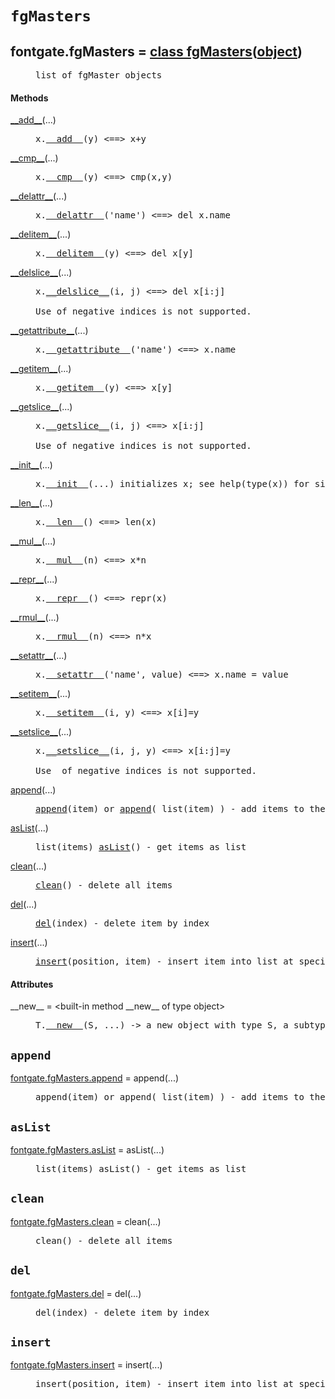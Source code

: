 

<a name="fontgate.fgMasters"></a>

# `fgMasters`


<dt class="class"><h2><span class="class-name">fontgate.fgMasters</span> = <a name="fontgate.fgMasters" href="#fontgate.fgMasters">class fgMasters</a>(<a href="./__builtin__.html#object">object</a>)</h2></dt><dd class="class"><dd>


<pre class="doc" markdown="0">list of fgMaster objects</pre>


</dd><h4 class="head-methods">Methods </h4><dl class="function"><dt><a name="fgMasters-__add__" href="#fgMasters-__add__"><span class="function-name">__add__</span></a><span class="argspec">(...)</span></dt><dd>

<pre class="doc" markdown="0">x.<a href="#fontgate.fgMasters-__add__">__add__</a>(y) <==> x+y</pre>

</dd></dl>
<dl class="function"><dt><a name="fgMasters-__cmp__" href="#fgMasters-__cmp__"><span class="function-name">__cmp__</span></a><span class="argspec">(...)</span></dt><dd>

<pre class="doc" markdown="0">x.<a href="#fontgate.fgMasters-__cmp__">__cmp__</a>(y) <==> cmp(x,y)</pre>

</dd></dl>
<dl class="function"><dt><a name="fgMasters-__delattr__" href="#fgMasters-__delattr__"><span class="function-name">__delattr__</span></a><span class="argspec">(...)</span></dt><dd>

<pre class="doc" markdown="0">x.<a href="#fontgate.fgMasters-__delattr__">__delattr__</a>('name') <==> del x.name</pre>

</dd></dl>
<dl class="function"><dt><a name="fgMasters-__delitem__" href="#fgMasters-__delitem__"><span class="function-name">__delitem__</span></a><span class="argspec">(...)</span></dt><dd>

<pre class="doc" markdown="0">x.<a href="#fontgate.fgMasters-__delitem__">__delitem__</a>(y) <==> del x[y]</pre>

</dd></dl>
<dl class="function"><dt><a name="fgMasters-__delslice__" href="#fgMasters-__delslice__"><span class="function-name">__delslice__</span></a><span class="argspec">(...)</span></dt><dd>

<pre class="doc" markdown="0">x.<a href="#fontgate.fgMasters-__delslice__">__delslice__</a>(i, j) <==> del x[i:j]

Use of negative indices is not supported.</pre>

</dd></dl>
<dl class="function"><dt><a name="fgMasters-__getattribute__" href="#fgMasters-__getattribute__"><span class="function-name">__getattribute__</span></a><span class="argspec">(...)</span></dt><dd>

<pre class="doc" markdown="0">x.<a href="#fontgate.fgMasters-__getattribute__">__getattribute__</a>('name') <==> x.name</pre>

</dd></dl>
<dl class="function"><dt><a name="fgMasters-__getitem__" href="#fgMasters-__getitem__"><span class="function-name">__getitem__</span></a><span class="argspec">(...)</span></dt><dd>

<pre class="doc" markdown="0">x.<a href="#fontgate.fgMasters-__getitem__">__getitem__</a>(y) <==> x[y]</pre>

</dd></dl>
<dl class="function"><dt><a name="fgMasters-__getslice__" href="#fgMasters-__getslice__"><span class="function-name">__getslice__</span></a><span class="argspec">(...)</span></dt><dd>

<pre class="doc" markdown="0">x.<a href="#fontgate.fgMasters-__getslice__">__getslice__</a>(i, j) <==> x[i:j]

Use of negative indices is not supported.</pre>

</dd></dl>
<dl class="function"><dt><a name="fgMasters-__init__" href="#fgMasters-__init__"><span class="function-name">__init__</span></a><span class="argspec">(...)</span></dt><dd>

<pre class="doc" markdown="0">x.<a href="#fontgate.fgMasters-__init__">__init__</a>(...) initializes x; see help(type(x)) for signature</pre>

</dd></dl>
<dl class="function"><dt><a name="fgMasters-__len__" href="#fgMasters-__len__"><span class="function-name">__len__</span></a><span class="argspec">(...)</span></dt><dd>

<pre class="doc" markdown="0">x.<a href="#fontgate.fgMasters-__len__">__len__</a>() <==> len(x)</pre>

</dd></dl>
<dl class="function"><dt><a name="fgMasters-__mul__" href="#fgMasters-__mul__"><span class="function-name">__mul__</span></a><span class="argspec">(...)</span></dt><dd>

<pre class="doc" markdown="0">x.<a href="#fontgate.fgMasters-__mul__">__mul__</a>(n) <==> x*n</pre>

</dd></dl>
<dl class="function"><dt><a name="fgMasters-__repr__" href="#fgMasters-__repr__"><span class="function-name">__repr__</span></a><span class="argspec">(...)</span></dt><dd>

<pre class="doc" markdown="0">x.<a href="#fontgate.fgMasters-__repr__">__repr__</a>() <==> repr(x)</pre>

</dd></dl>
<dl class="function"><dt><a name="fgMasters-__rmul__" href="#fgMasters-__rmul__"><span class="function-name">__rmul__</span></a><span class="argspec">(...)</span></dt><dd>

<pre class="doc" markdown="0">x.<a href="#fontgate.fgMasters-__rmul__">__rmul__</a>(n) <==> n*x</pre>

</dd></dl>
<dl class="function"><dt><a name="fgMasters-__setattr__" href="#fgMasters-__setattr__"><span class="function-name">__setattr__</span></a><span class="argspec">(...)</span></dt><dd>

<pre class="doc" markdown="0">x.<a href="#fontgate.fgMasters-__setattr__">__setattr__</a>('name', value) <==> x.name = value</pre>

</dd></dl>
<dl class="function"><dt><a name="fgMasters-__setitem__" href="#fgMasters-__setitem__"><span class="function-name">__setitem__</span></a><span class="argspec">(...)</span></dt><dd>

<pre class="doc" markdown="0">x.<a href="#fontgate.fgMasters-__setitem__">__setitem__</a>(i, y) <==> x[i]=y</pre>

</dd></dl>
<dl class="function"><dt><a name="fgMasters-__setslice__" href="#fgMasters-__setslice__"><span class="function-name">__setslice__</span></a><span class="argspec">(...)</span></dt><dd>

<pre class="doc" markdown="0">x.<a href="#fontgate.fgMasters-__setslice__">__setslice__</a>(i, j, y) <==> x[i:j]=y

Use  of negative indices is not supported.</pre>

</dd></dl>
<dl class="function"><dt><a name="fgMasters-append" href="#fgMasters-append"><span class="function-name">append</span></a><span class="argspec">(...)</span></dt><dd>

<pre class="doc" markdown="0"><a href="#fontgate.fgMasters-append">append</a>(item) or <a href="#fontgate.fgMasters-append">append</a>( list(item) ) - add items to the end of the list</pre>

</dd></dl>
<dl class="function"><dt><a name="fgMasters-asList" href="#fgMasters-asList"><span class="function-name">asList</span></a><span class="argspec">(...)</span></dt><dd>

<pre class="doc" markdown="0">list(items) <a href="#fontgate.fgMasters-asList">asList</a>() - get items as list</pre>

</dd></dl>
<dl class="function"><dt><a name="fgMasters-clean" href="#fgMasters-clean"><span class="function-name">clean</span></a><span class="argspec">(...)</span></dt><dd>

<pre class="doc" markdown="0"><a href="#fontgate.fgMasters-clean">clean</a>() - delete all items</pre>

</dd></dl>
<dl class="function"><dt><a name="fgMasters-del" href="#fgMasters-del"><span class="function-name">del</span></a><span class="argspec">(...)</span></dt><dd>

<pre class="doc" markdown="0"><a href="#fontgate.fgMasters-del">del</a>(index) - delete item by index</pre>

</dd></dl>
<dl class="function"><dt><a name="fgMasters-insert" href="#fgMasters-insert"><span class="function-name">insert</span></a><span class="argspec">(...)</span></dt><dd>

<pre class="doc" markdown="0"><a href="#fontgate.fgMasters-insert">insert</a>(position, item) - insert item into list at specified position</pre>

</dd></dl>

  <h4 class="head-attrs">Attributes </h4><dl><dt><span class="other-name">__new__</span> = &lt;built-in method __new__ of type object&gt;<dd>

<pre class="doc" markdown="0">T.<a href="#fontgate.fgMasters-__new__">__new__</a>(S, ...) -> a new object with type S, a subtype of T</pre>

</dd></dl>
</dd>


<a name="fontgate.fgMasters.append"></a>

## `append`


<dl class="function"><dt><a name="-fontgate.fgMasters.append" href="#-fontgate.fgMasters.append"><span class="function-name">fontgate.fgMasters.append</span></a> = append<span class="argspec">(...)</span></dt><dd>

<pre class="doc" markdown="0">append(item) or append( list(item) ) - add items to the end of the list</pre>

</dd></dl>



<a name="fontgate.fgMasters.asList"></a>

## `asList`


<dl class="function"><dt><a name="-fontgate.fgMasters.asList" href="#-fontgate.fgMasters.asList"><span class="function-name">fontgate.fgMasters.asList</span></a> = asList<span class="argspec">(...)</span></dt><dd>

<pre class="doc" markdown="0">list(items) asList() - get items as list</pre>

</dd></dl>



<a name="fontgate.fgMasters.clean"></a>

## `clean`


<dl class="function"><dt><a name="-fontgate.fgMasters.clean" href="#-fontgate.fgMasters.clean"><span class="function-name">fontgate.fgMasters.clean</span></a> = clean<span class="argspec">(...)</span></dt><dd>

<pre class="doc" markdown="0">clean() - delete all items</pre>

</dd></dl>



<a name="fontgate.fgMasters.del"></a>

## `del`


<dl class="function"><dt><a name="-fontgate.fgMasters.del" href="#-fontgate.fgMasters.del"><span class="function-name">fontgate.fgMasters.del</span></a> = del<span class="argspec">(...)</span></dt><dd>

<pre class="doc" markdown="0">del(index) - delete item by index</pre>

</dd></dl>



<a name="fontgate.fgMasters.insert"></a>

## `insert`


<dl class="function"><dt><a name="-fontgate.fgMasters.insert" href="#-fontgate.fgMasters.insert"><span class="function-name">fontgate.fgMasters.insert</span></a> = insert<span class="argspec">(...)</span></dt><dd>

<pre class="doc" markdown="0">insert(position, item) - insert item into list at specified position</pre>

</dd></dl>

